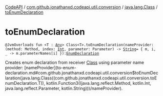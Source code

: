 [CodeAPI](../../index.md) / [com.github.jonathanxd.codeapi.util.conversion](../index.md) / [java.lang.Class](index.md) / [toEnumDeclaration](.)

# toEnumDeclaration

`@JvmOverloads fun <T : `[`Any`](https://kotlinlang.org/api/latest/jvm/stdlib/kotlin/-any/index.html)`> Class<T>.toEnumDeclaration(nameProvider: (method: Method, index: `[`Int`](https://kotlinlang.org/api/latest/jvm/stdlib/kotlin/-int/index.html)`, parameter: Parameter) -> `[`String`](https://kotlinlang.org/api/latest/jvm/stdlib/kotlin/-string/index.html)` = { m, i, _ -> m.parameterNames[i] }): `[`EnumDeclaration`](../../com.github.jonathanxd.codeapi.base/-enum-declaration/index.md)

Creates enum declaration from receiver [Class](#) using parameter name provider: [nameProvider](to-enum-declaration.md#com.github.jonathanxd.codeapi.util.conversion$toEnumDeclaration(java.lang.Class((com.github.jonathanxd.codeapi.util.conversion.toEnumDeclaration.T)), kotlin.Function3((java.lang.reflect.Method, kotlin.Int, java.lang.reflect.Parameter, kotlin.String)))/nameProvider).

